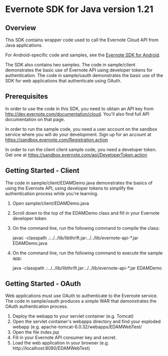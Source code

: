 Evernote SDK for Java version 1.21
==========================================

Overview
--------
This SDK contains wrapper code used to call the Evernote Cloud API from Java applications.

For Android-specific code and samples, see the [Evernote SDK for Android](http://www.github.com/evernote/evernote-sdk-android).

The SDK also contains two samples. The code in sample/client demonstrates the basic use of Evernote API using developer tokens for authentication. The code in sample/oauth demonstrates the basic use of the SDK for web  applications that authenticate using OAuth.

Prerequisites
-------------
In order to use the code in this SDK, you need to obtain an API key from http://dev.evernote.com/documentation/cloud. You'll also find full API documentation on that page.

In order to run the sample code, you need a user account on the sandbox service where you will do your development. Sign up for an account at https://sandbox.evernote.com/Registration.action 

In order to run the client client sample code, you need a developer token. Get one at https://sandbox.evernote.com/api/DeveloperToken.action

Getting Started - Client
------------------------
The code in sample/client/EDAMDemo.java demonstrates the basics of using the Evernote API, using developer tokens to simplify the authentication process while you're learning. 

1. Open sample/client/EDAMDemo.java
2. Scroll down to the top of the EDAMDemo class and fill in your Evernote developer token.
3. On the command line, run the following command to compile the class:

    javac -classpath .:../../lib/libthrift.jar:../../lib/evernote-api-*.jar EDAMDemo.java
4. On the command line, run the following command to execute the sample app:

    java -classpath .:../../lib/libthrift.jar:../../lib/evernote-api-*.jar EDAMDemo

Getting Started - OAuth
-----------------------
Web applications must use OAuth to authenticate to the Evernote service. The code in sample/oauth produces a simple WAR that demonstrates the OAuth authentication process.

1. Deploy the webapp to your servlet container (e.g. Tomcat)
2. Open the servlet container's webapps directory and find your exploded webapp (e.g. apache-tomcat-6.0.32/webapps/EDAMWebTest/
3. Open the file index.jsp
4. Fill in your Evernote API consumer key and secret.
5. Load the web application in your browser (e.g. http://localhost:8080/EDAMWebTest) 

